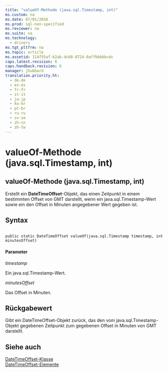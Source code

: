 ```yaml
---
title: "valueOf-Methode (java.sql.Timestamp, int)"
ms.custom: na
ms.date: 07/01/2016
ms.prod: sql-non-specified
ms.reviewer: na
ms.suite: na
ms.technology: 
  - drivers
ms.tgt_pltfrm: na
ms.topic: article
ms.assetid: 114f55af-62ab-4c60-8724-0affbbbbbcdc
caps.latest.revision: 6
caps.handback.revision: 6
manager: jhubbard
translation.priority.ht: 
  - de-de
  - es-es
  - fr-fr
  - it-it
  - ja-jp
  - ko-kr
  - pt-br
  - ru-ru
  - sv-se
  - zh-cn
  - zh-tw
---
```

# valueOf-Methode (java.sql.Timestamp, int)
    
## valueOf\-Methode \(java.sql.Timestamp, int\)  
 Erstellt ein **DateTimeOffset**\-Objekt, das einen Zeitpunkt in einem bestimmten Offset von GMT darstellt, wenn ein java.sql.Timestamp\-Wert sowie ein den Offset in Minuten angegebener Wert gegeben ist.  
  
## Syntax  
  
```  
  
public static DateTimeOffset valueOf(java.sql.Timestamp timestamp, int minutesOffset)  
```  
  
#### Parameter  
 *timestamp*  
  
 Ein java.sql.Timestamp\-Wert.  
  
 *minutesOffset*  
  
 Das Offset in Minuten.  
  
## Rückgabewert  
 Gibt ein DateTimeOffset\-Objekt zurück, das den vom  java.sql.Timestamp\-Objekt gegebenen Zeitpunkt zum gegebenen Offset in Minuten von GMT darstellt.  
  
## Siehe auch  
 [DateTimeOffset-Klasse](../content/DateTimeOffset-Class.md)   
 [DateTimeOffset-Elemente](../content/DateTimeOffset-Members.md)  
  
  